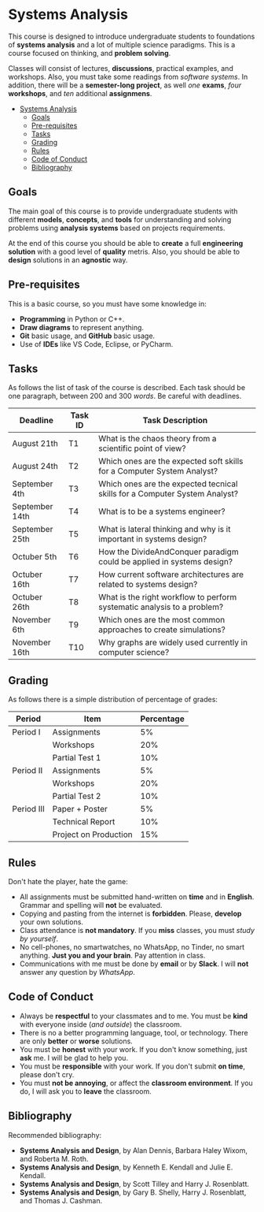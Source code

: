 # Systems Analysis

This course is designed to introduce undergraduate students to foundations of __systems analysis__ and a lot of multiple science paradigms.
This is a course focused on thinking, and __problem solving__.

Classes will consist of lectures, __discussions__, practical examples, and workshops. Also, you must take some readings from _software systems_.
In addition, there will be a __semester-long project__, as well _one_ __exams__, _four_ __workshops__, and _ten_ additional __assignmens__.

- [Systems Analysis](#systems-analysis)
  - [Goals](#goals)
  - [Pre-requisites](#pre-requisites)
  - [Tasks](#tasks)
  - [Grading](#grading)
  - [Rules](#rules)
  - [Code of Conduct](#code-of-conduct)
  - [Bibliography](#bibliography)

## Goals

The main goal of this course is to provide undergraduate students with different __models__, __concepts__, and __tools__ for understanding and solving problems using __analysis systems__ based on projects requirements.

At the end of this course you should be able to __create__ a full __engineering solution__ with a good level of __quality__ metris. Also, you should be able to __design__ solutions in an __agnostic__ way.

## Pre-requisites

This is a basic course, so you must have some knowledge in:

- __Programming__ in Python or C++.
- __Draw diagrams__ to represent anything.
- __Git__ basic usage, and __GitHub__ basic usage.
- Use of __IDEs__ like VS Code, Eclipse, or PyCharm.

## Tasks

As follows the list of task of the course is described. Each task should be one paragraph, between $200$ and $300$ _words_. Be careful with deadlines.

| Deadline       | Task ID | Task Description                                                           |
| -------------- | ------- | -------------------------------------------------------------------------- |
| August 21th    | T1      | What is the chaos theory from a scientific point of view?                  |
| August 24th    | T2      | Which ones are the expected soft skills for a Computer System Analyst?     |
| September 4th  | T3      | Which ones are the expected tecnical skills for a Computer System Analyst? |
| September 14th | T4      | What is to be a systems engineer?                                          |
| September 25th | T5      | What is lateral thinking and why is it important in systems design?        |
| Octuber 5th    | T6      | How the DivideAndConquer paradigm could be applied in systems design?      |
| Octuber 16th   | T7      | How current software architectures are related to systems design?          |
| Octuber 26th   | T8      | What is the right workflow to perform systematic analysis to a problem?    |
| November 6th   | T9      | Which ones are the most common approaches to create simulations?           |
| November 16th  | T10     | Why graphs are widely used currently in computer science?                  |

## Grading

As follows there is a simple distribution of percentage of grades:


| Period    | Item                   | Percentage |
| --------- | ---------------------- | ---------- |
| Period I  | Assignments            |  5%        |
|           | Workshops              | 20%        |
|           | Partial Test 1         | 10%        |
| Period II | Assignments            |  5%        |
|           | Workshops              | 20%        |
|           | Partial Test 2         | 10%        |
| Period III| Paper + Poster         | 5%         |
|           | Technical Report       | 10%        |
|           | Project on Production  | 15%        |

## Rules

Don't hate the player, hate the game:

- All assignments must be submitted hand-written on __time__ and in __English__. Grammar and spelling will __not__ be evaluated.
- Copying and pasting from the internet is __forbidden__. Please, __develop__ your own solutions.
- Class attendance is __not mandatory__. If you __miss__ classes, you must _study by yourself_.
- No cell-phones, no smartwatches, no WhatsApp, no Tinder, no smart anything. __Just you and your brain__. Pay attention in class.
- Communications with me must be done by __email__ or by __Slack__. I will __not__ answer any question by _WhatsApp_.

## Code of Conduct

- Always be __respectful__ to your classmates and to me. You must be __kind__ with everyone inside (_and outside_) the classroom.
- There is no a better programming language, tool, or technology. There are only __better__ or __worse__ solutions.
- You must be __honest__ with your work. If you don't know something, just __ask__ me. I will be glad to help you.
- You must be __responsible__ with your work. If you don't submit __on time__, please don't cry.
- You must __not be annoying__, or affect the __classroom environment__. If you do, I will ask you to __leave__ the classroom.

## Bibliography

Recommended bibliography:

- __Systems Analysis and Design__, by Alan Dennis, Barbara Haley Wixom, and Roberta M. Roth.
- __Systems Analysis and Design__, by Kenneth E. Kendall and Julie E. Kendall.
- __Systems Analysis and Design__, by Scott Tilley and Harry J. Rosenblatt.
- __Systems Analysis and Design__, by Gary B. Shelly, Harry J. Rosenblatt, and Thomas J. Cashman.
